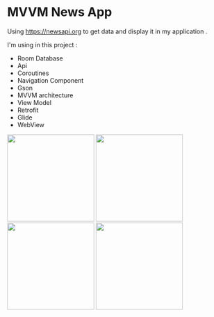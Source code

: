 # MVVM News App
Using https://newsapi.org to get data and display it in my application . 

I'm using in this project :
* Room Database
* Api
* Coroutines
* Navigation Component
* Gson
* MVVM architecture
* View Model
* Retrofit
* Glide
* WebView

<img src="https://user-images.githubusercontent.com/28947735/171053367-239bd160-d3b1-42f6-97f1-053b2fc91b5a.jpg" width="200"> <img src="https://user-images.githubusercontent.com/28947735/171053384-4934ee37-b8f2-4ae3-865c-56394e0aa370.jpg" width="200"> 
<img src="https://user-images.githubusercontent.com/28947735/171053373-f9728a07-0ecb-4a8f-bfcb-6d6d04e89c3a.jpg" width="200"> <img src="https://user-images.githubusercontent.com/28947735/171053376-7bb51d33-a1ed-4a16-9dbc-ed9142d43176.jpg" width="200"> 

